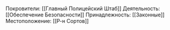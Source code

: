 Покровители:
[[Главный Полицейский Штаб]]
Деятельность:
[[Обеспечение Безопасности]]
Принадлежность:
[[Законные]]
Местоположение:
[[Р-н Сортов]]
